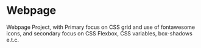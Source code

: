 # Webpage
Webpage Project, with Primary focus on CSS grid and use of fontawesome icons, and secondary focus on CSS Flexbox, CSS variables, box-shadows e.t.c.
